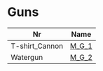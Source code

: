 

# Guns



| Nr | Name | 
|  --  |  --  | 
| T-shirt_Cannon | [M_G_1](List/T-shirt_Cannon.md) | 
| Watergun | [M_G_2](List/Watergun.md) | 

